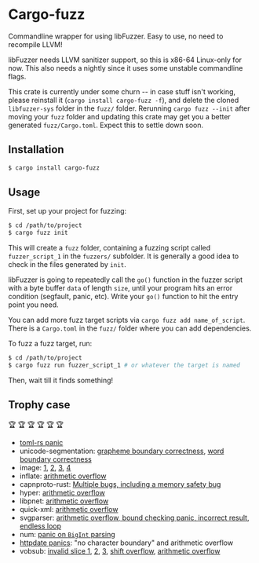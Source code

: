 # Cargo-fuzz

Commandline wrapper for using libFuzzer. Easy to use, no need to recompile LLVM!


libFuzzer needs LLVM sanitizer support, so this is x86-64 Linux-only for now. This also needs a nightly since it uses some unstable commandline flags.

This crate is currently under some churn -- in case stuff isn't working, please reinstall it (`cargo install cargo-fuzz -f`), and delete the cloned `libfuzzer-sys` folder in the `fuzz/` folder. Rerunning `cargo fuzz --init` after moving your `fuzz` folder and updating this crate may get you a better generated `fuzz/Cargo.toml`. Expect this to settle down soon.

## Installation

```sh
$ cargo install cargo-fuzz
```

## Usage

First, set up your project for fuzzing:

```sh
$ cd /path/to/project
$ cargo fuzz init
```

This will create a `fuzz` folder, containing a fuzzing script called `fuzzer_script_1` in the
`fuzzers/` subfolder. It is generally a good idea to check in the files generated by `init`.

libFuzzer is going to repeatedly call the `go()` function in the fuzzer script with a byte buffer
`data` of length `size`, until your program hits an error condition (segfault, panic, etc). Write
your `go()` function to hit the entry point you need.

You can add more fuzz target scripts via `cargo fuzz add name_of_script`. There
is a `Cargo.toml` in the `fuzz/` folder where you can add dependencies.


To fuzz a fuzz target, run:

```sh
$ cd /path/to/project
$ cargo fuzz run fuzzer_script_1 # or whatever the target is named
```

Then, wait till it finds something!


## Trophy case

🏆 🏆 🏆 🏆 🏆 🏆

 - [toml-rs panic](https://github.com/alexcrichton/toml-rs/issues/152)
 - unicode-segmentation: [grapheme boundary correctness](https://github.com/unicode-rs/unicode-segmentation/issues/19), [word boundary correctness](https://github.com/unicode-rs/unicode-segmentation/issues/20)
 - image: [1](https://github.com/PistonDevelopers/image/issues/622), [2](https://github.com/PistonDevelopers/image/issues/623), [3](https://github.com/PistonDevelopers/image/issues/624), [4](https://github.com/PistonDevelopers/image/issues/625)
 - inflate: [arithmetic overflow](https://github.com/PistonDevelopers/inflate/issues/14)
 - capnproto-rust: [Multiple bugs, including a memory safety bug](https://dwrensha.github.io/capnproto-rust/2017/02/27/cargo-fuzz.html)
 - hyper: [arithmetic overflow](https://github.com/hyperium/hyper/pull/1076)
 - libpnet: [arithmetic overflow](https://github.com/libpnet/libpnet/pull/250)
 - quick-xml: [arithmetic overflow](https://github.com/tafia/quick-xml/issues/53)
 - svgparser: [arithmetic overflow, bound checking panic, incorrect result](https://github.com/RazrFalcon/libsvgparser/commit/4742f16e834445a682a0a4db62600d275a457390), [endless loop](https://github.com/RazrFalcon/libsvgparser/commit/c55d9a7d4d1e83f405be2e7bfddea89f579f6fc9)
 - num: [panic on `BigInt` parsing](https://github.com/rust-num/num/issues/268)
 - [httpdate panics](https://pyfisch.org/blog/fuzzing-all-crates/): "no character boundary" and arithmetic overflow
 - vobsub: [invalid slice 1](https://github.com/emk/subtitles-rs/commit/20e430105b1fc02aa135788ba150a0dd49a7d1ef), [2](https://github.com/emk/subtitles-rs/commit/46df766dd22cb6a04a534611f08c23903e58746c), [3](https://github.com/emk/subtitles-rs/commit/f2f5309aa8173dfec4bb5816950d718a1ac669c2), [shift overflow](https://github.com/emk/subtitles-rs/commit/5d3364b96389d90deac0f024a57660951b7e1dd6), [arithmetic overflow](https://github.com/emk/subtitles-rs/commit/3afdb7e1c5e786e88653253243648dd9d49983f2)
